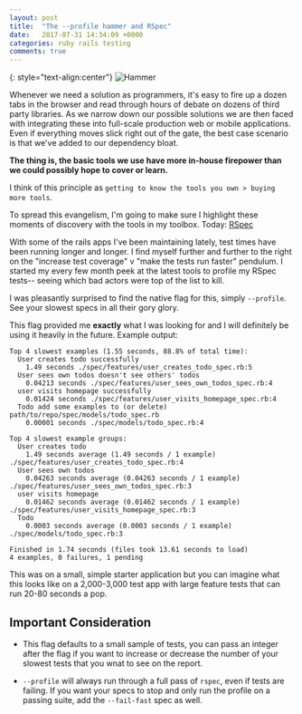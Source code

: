 ```yaml
---
layout: post
title:  "The --profile hammer and RSpec"
date:   2017-07-31 14:34:09 +0000
categories: ruby rails testing
comments: true
---
```

{: style="text-align:center"}
![Hammer](http://i.imgur.com/FmD3O29.png)

Whenever we need a solution as programmers, it's easy to fire up a dozen tabs in the browser and read through hours of debate on dozens of third party libraries. As we narrow down our possible solutions we are then faced with integrating these into full-scale production web or mobile applications. Even if everything moves slick right out of the gate, the best case scenario is that we've added to our dependency bloat.

__The thing is, the basic tools we use have more in-house firepower than we could possibly hope to cover or learn.__

I think of this principle as `getting to know the tools you own > buying more tools`.

To spread this evangelism, I'm going to make sure I highlight these moments of discovery with the tools in my toolbox. Today: [RSpec](https://relishapp.com/rspec/rspec-core/docs/configuration/profile-examples)

With some of the rails apps I've been maintaining lately, test times have been running longer and longer. I find myself further and further to the right on the "increase test coverage" v "make the tests run faster" pendulum. I started my every few month peek at the latest tools to profile my RSpec tests-- seeing which bad actors were top of the list to kill.

I was pleasantly surprised to find the native flag for this, simply `--profile`. See your slowest specs in all their gory glory.

This flag provided me __exactly__ what I was looking for and I will definitely be using it heavily in the future. Example output:

```
Top 4 slowest examples (1.55 seconds, 88.8% of total time):
  User creates todo successfully
    1.49 seconds ./spec/features/user_creates_todo_spec.rb:5
  User sees own todos doesn't see others' todos
    0.04213 seconds ./spec/features/user_sees_own_todos_spec.rb:4
  user visits homepage successfully
    0.01424 seconds ./spec/features/user_visits_homepage_spec.rb:4
  Todo add some examples to (or delete) path/to/repo/spec/models/todo_spec.rb
    0.00001 seconds ./spec/models/todo_spec.rb:4

Top 4 slowest example groups:
  User creates todo
    1.49 seconds average (1.49 seconds / 1 example) ./spec/features/user_creates_todo_spec.rb:4
  User sees own todos
    0.04263 seconds average (0.04263 seconds / 1 example) ./spec/features/user_sees_own_todos_spec.rb:3
  user visits homepage
    0.01462 seconds average (0.01462 seconds / 1 example) ./spec/features/user_visits_homepage_spec.rb:3
  Todo
    0.0003 seconds average (0.0003 seconds / 1 example) ./spec/models/todo_spec.rb:3

Finished in 1.74 seconds (files took 13.61 seconds to load)
4 examples, 0 failures, 1 pending
```

This was on a small, simple starter application but you can imagine what this looks like on a 2,000-3,000 test app with large feature tests that can run 20-80 seconds a pop.

## Important Consideration

- This flag defaults to a small sample of tests, you can pass an integer after the flag if you want to increase or decrease the number of your slowest tests that you wnat to see on the report.

- `--profile` will always run through a full pass of `rspec`, even if tests are failing. If you want your specs to stop and only run the profile on a passing suite, add the `--fail-fast` spec as well.

<!-- Drip -->
<script type="text/javascript">
  var _dcq = _dcq || [];
  var _dcs = _dcs || {};
  _dcs.account = '2671646';

  (function() {
    var dc = document.createElement('script');
    dc.type = 'text/javascript'; dc.async = true;
    dc.src = '//tag.getdrip.com/2671646.js';
    var s = document.getElementsByTagName('script')[0];
    s.parentNode.insertBefore(dc, s);
  })();
</script>
<!-- end Drip -->
